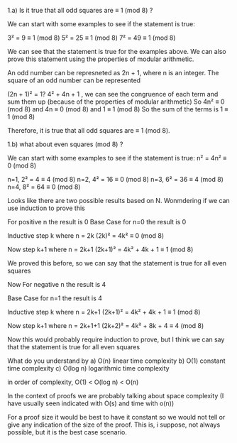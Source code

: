 1.a) Is it true that all odd squares are ≡ 1 (mod 8) ?

We can start with some examples to see if the statement is true:

3² = 9 ≡ 1 (mod 8)
5² = 25 ≡ 1 (mod 8)
7² = 49 ≡ 1 (mod 8)

We can see that the statement is true for the examples above. We can also prove this statement using the properties of modular arithmetic.

An odd number can be represneted as 2n + 1, where n is an integer. The square of an odd number can be represented 

(2n + 1)² = 1?
4² + 4n + 1 , we can see the congruence of each term and sum them up (because of the properties of modular arithmetic)
So 4n² ≡ 0 (mod 8) and 4n ≡ 0 (mod 8) and 1 ≡ 1 (mod 8)
So the sum of the terms is 1 ≡ 1 (mod 8)

Therefore, it is true that all odd squares are ≡ 1 (mod 8).

1.b) what about even squares (mod 8) ?

We can start with some examples to see if the statement is true:
n² = 4n² ≡ 0 (mod 8)

n=1, 2² = 4 ≡ 4 (mod 8)
n=2, 4² = 16 ≡ 0 (mod 8)
n=3, 6² = 36 ≡ 4 (mod 8)
n=4, 8² = 64 ≡ 0 (mod 8)

Looks like there are two possible results based on N. Wonmdering if we can use induction to prove this


For positive n the result is 0
Base Case
for n=0 the result is 0

Inductive step k where n = 2k
(2k)² = 4k² ≡ 0 (mod 8)

Now step k+1 where n = 2k+1
(2k+1)² = 4k² + 4k + 1 ≡ 1 (mod 8)

We proved this before, so we can say that the statement is true for all even squares

Now For negative n the result is 4

Base Case
for n=1 the result is 4

Inductive step k where n = 2k+1
(2k+1)² = 4k² + 4k + 1 ≡ 1 (mod 8)

Now step k+1 where n = 2k+1+1
(2k+2)² = 4k² + 8k + 4 ≡ 4 (mod 8)

Now this would probably require induction to prove, but I think we can say that the statement is true for all even squares


What do you understand by
a) O(n) linear time complexity
b) O(1) constant time complexity
c) O(log n) logarithmic time complexity

in order of complexity, O(1) < O(log n) < O(n)

In the context of proofs we are probably talking about space complexity (I have usually seen indicated with O(s) and time with o(n))

For a proof size it would be best to have it constant so we would not tell or give any indication of the size of the proof. This is, i suppose, not always possible, but it is the best case scenario.



















